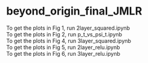 # beyond_origin_final_JMLR

To get the plots in Fig 1, run 2layer_squared.ipynb  
To get the plots in Fig 2, run p_t_vs_psi_t.ipynb  
To get the plots in Fig 4, run 3layer_squared.ipynb  
To get the plots in Fig 5, run 2layer_relu.ipynb  
To get the plots in Fig 6, run 3layer_relu.ipynb  
